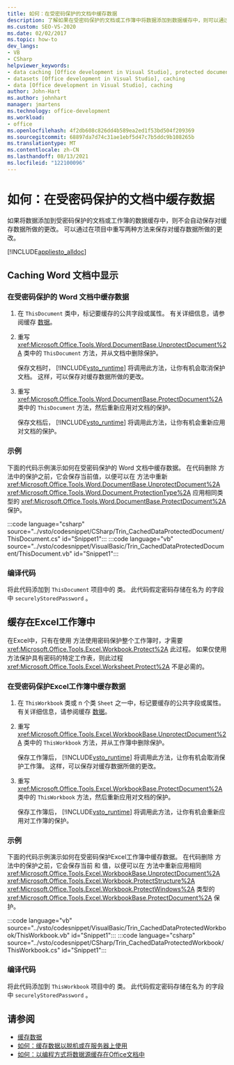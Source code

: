 ```yaml
---
title: 如何：在受密码保护的文档中缓存数据
description: 了解如果在受密码保护的文档或工作簿中将数据添加到数据缓存中，则可以通过在项目中重写两种方法来保存对缓存数据所做的更改。
ms.custom: SEO-VS-2020
ms.date: 02/02/2017
ms.topic: how-to
dev_langs:
- VB
- CSharp
helpviewer_keywords:
- data caching [Office development in Visual Studio], protected documents
- datasets [Office development in Visual Studio], caching
- data [Office development in Visual Studio], caching
author: John-Hart
ms.author: johnhart
manager: jmartens
ms.technology: office-development
ms.workload:
- office
ms.openlocfilehash: 4f2db608c826dd4b589ea2ed1f53bd504f209369
ms.sourcegitcommit: 68897da7d74c31ae1ebf5d47c7b5ddc9b108265b
ms.translationtype: MT
ms.contentlocale: zh-CN
ms.lasthandoff: 08/13/2021
ms.locfileid: "122100096"
---
```

# <a name="how-to-cache-data-in-a-password-protected-document"></a>如何：在受密码保护的文档中缓存数据
  如果将数据添加到受密码保护的文档或工作簿的数据缓存中，则不会自动保存对缓存数据所做的更改。 可以通过在项目中重写两种方法来保存对缓存数据所做的更改。

 [!INCLUDE[appliesto_alldoc](../vsto/includes/appliesto-alldoc-md.md)]

## <a name="caching-in-word-documents"></a>Caching Word 文档中显示

### <a name="to-cache-data-in-a-word-document-that-is-protected-with-a-password"></a>在受密码保护的 Word 文档中缓存数据

1. 在 `ThisDocument` 类中，标记要缓存的公共字段或属性。 有关详细信息，请参阅缓存 [数据](../vsto/caching-data.md)。

2. 重写 <xref:Microsoft.Office.Tools.Word.DocumentBase.UnprotectDocument%2A> 类中的 `ThisDocument` 方法，并从文档中删除保护。

     保存文档时， [!INCLUDE[vsto_runtime](../vsto/includes/vsto-runtime-md.md)] 将调用此方法，让你有机会取消保护文档。 这样，可以保存对缓存数据所做的更改。

3. 重写 <xref:Microsoft.Office.Tools.Word.DocumentBase.ProtectDocument%2A> 类中的 `ThisDocument` 方法，然后重新应用对文档的保护。

     保存文档后， [!INCLUDE[vsto_runtime](../vsto/includes/vsto-runtime-md.md)] 将调用此方法，让你有机会重新应用对文档的保护。

### <a name="example"></a>示例
 下面的代码示例演示如何在受密码保护的 Word 文档中缓存数据。 在代码删除 方法中的保护之前，它会保存当前值，以便可以在 方法中重新 <xref:Microsoft.Office.Tools.Word.DocumentBase.UnprotectDocument%2A> <xref:Microsoft.Office.Tools.Word.Document.ProtectionType%2A> 应用相同类型的 <xref:Microsoft.Office.Tools.Word.DocumentBase.ProtectDocument%2A> 保护。

 :::code language="csharp" source="../vsto/codesnippet/CSharp/Trin_CachedDataProtectedDocument/ThisDocument.cs" id="Snippet1":::
 :::code language="vb" source="../vsto/codesnippet/VisualBasic/Trin_CachedDataProtectedDocument/ThisDocument.vb" id="Snippet1":::

### <a name="compile-the-code"></a>编译代码
 将此代码添加到 `ThisDocument` 项目中的 类。 此代码假定密码存储在名为 的字段中 `securelyStoredPassword` 。

## <a name="cache-in-excel-workbooks"></a>缓存在Excel工作簿中
 在Excel中，只有在使用 方法使用密码保护整个工作簿时，才需要 <xref:Microsoft.Office.Tools.Excel.Workbook.Protect%2A> 此过程。 如果仅使用 方法保护具有密码的特定工作表，则此过程 <xref:Microsoft.Office.Tools.Excel.Worksheet.Protect%2A> 不是必需的。

### <a name="to-cache-data-in-an-excel-workbook-that-is-protected-with-a-password"></a>在受密码保护Excel工作簿中缓存数据

1. 在 `ThisWorkbook` 类或 n 个类 `Sheet` 之一中，标记要缓存的公共字段或属性。 有关详细信息，请参阅缓存 [数据](../vsto/caching-data.md)。

2. 重写 <xref:Microsoft.Office.Tools.Excel.WorkbookBase.UnprotectDocument%2A> 类中的 `ThisWorkbook` 方法，并从工作簿中删除保护。

     保存工作簿后， [!INCLUDE[vsto_runtime](../vsto/includes/vsto-runtime-md.md)] 将调用此方法，让你有机会取消保护工作簿。 这样，可以保存对缓存数据所做的更改。

3. 重写 <xref:Microsoft.Office.Tools.Excel.WorkbookBase.ProtectDocument%2A> 类中的 `ThisWorkbook` 方法，然后重新应用对文档的保护。

     保存工作簿后， [!INCLUDE[vsto_runtime](../vsto/includes/vsto-runtime-md.md)] 将调用此方法，让你有机会重新应用对工作簿的保护。

### <a name="example"></a>示例
 下面的代码示例演示如何在受密码保护Excel工作簿中缓存数据。 在代码删除 方法中的保护之前，它会保存当前 和 值，以便可以在 方法中重新应用相同 <xref:Microsoft.Office.Tools.Excel.WorkbookBase.UnprotectDocument%2A> <xref:Microsoft.Office.Tools.Excel.Workbook.ProtectStructure%2A> <xref:Microsoft.Office.Tools.Excel.Workbook.ProtectWindows%2A> 类型的 <xref:Microsoft.Office.Tools.Excel.WorkbookBase.ProtectDocument%2A> 保护。

 :::code language="vb" source="../vsto/codesnippet/VisualBasic/Trin_CachedDataProtectedWorkbook/ThisWorkbook.vb" id="Snippet1":::
 :::code language="csharp" source="../vsto/codesnippet/CSharp/Trin_CachedDataProtectedWorkbook/ThisWorkbook.cs" id="Snippet1":::

### <a name="compile-the-code"></a>编译代码
 将此代码添加到 `ThisWorkbook` 项目中的 类。 此代码假定密码存储在名为 的字段中 `securelyStoredPassword` 。

## <a name="see-also"></a>请参阅
- [缓存数据](../vsto/caching-data.md)
- [如何：缓存数据以脱机或在服务器上使用](../vsto/how-to-cache-data-for-use-offline-or-on-a-server.md)
- [如何：以编程方式将数据源缓存在Office文档中](../vsto/how-to-programmatically-cache-a-data-source-in-an-office-document.md)
